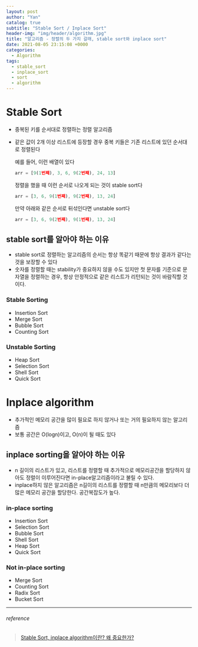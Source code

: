 ```yaml
---
layout: post
author: "Yan"
catalog: true
subtitle: "Stable Sort / Inplace Sort"
header-img: "img/header/algorithm.jpg"
title: "알고리즘 - 정렬의 두 가지 갈래, stable sort와 inplace sort"
date: 2021-08-05 23:15:08 +0000
categories:
  - Algorithm
tags:
  - stable_sort
  - inplace_sort
  - sort
  - algorithm
---
```


# Stable Sort

- 중복된 키를 순서대로 정렬하는 정렬 알고리즘
- 같은 값이 2개 이상 리스트에 등장할 경우 중복 키들은 기존 리스트에 있던 순서대로 정렬된다  
  
    예를 들어, 이런 배열이 있다
    ```javascript
    arr = [9(1번째), 3, 6, 9(2번째), 24, 13]
    ```
    정렬을 했을 때 이런 순서로 나오게 되는 것이 stable sort다
    ```javascript
    arr = [3, 6, 9(1번째), 9(2번째), 13, 24]
    ```
    만약 아래와 같은 순서로 뒤섞인다면 unstable sort다
    ```javascript
    arr = [3, 6, 9(2번째), 9(1번째), 13, 24]
    ```  
## stable sort를 알아야 하는 이유

- stable sort로 정렬하는 알고리즘의 순서는 항상 똑같기 때문에 항상 결과가 같다는 것을 보장할 수 있다
- 숫자를 정렬할 때는 stability가 중요하지 않을 수도 있지만 첫 문자를 기준으로 문자열을 정렬하는 경우, 항상 안정적으로 같은 리스트가 리턴되는 것이 바람직할 것이다.

### Stable Sorting
- Insertion Sort
- Merge Sort
- Bubble Sort
- Counting Sort

### Unstable Sorting
- Heap Sort
- Selection Sort
- Shell Sort
- Quick Sort

# Inplace algorithm

- 추가적인 메모리 공간을 많이 필요로 하지 않거나 또는 거의 필요하지 않는 알고리즘
- 보통 공간은 O(logn)이고, O(n)이 될 때도 있다

## inplace sorting을 알아야 하는 이유

- n 길이의 리스트가 있고, 리스트를 정렬할 때 추가적으로 메모리공간을 할당하지 않아도 정렬이 이루어진다면 in-place알고리즘이라고 불릴 수 있다.
- inplace하지 않은 알고리즘은 n길이의 리스트를 정렬할 때 n만큼의 메모리보다 더 많은 메모리 공간을 할당한다. 공간복잡도가 높다.

### in-place sorting

- Insertion Sort
- Selection Sort
- Bubble Sort
- Shell Sort
- Heap Sort
- Quick Sort

### Not in-place sorting

- Merge Sort
- Counting Sort
- Radix Sort
- Bucket Sort

---
###### reference 
> [Stable Sort, inplace algorithm이란? 왜 중요한가?](https://devjin-blog.com/sort-algorithm-1/)
